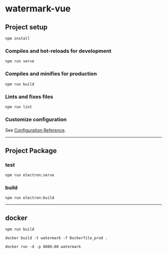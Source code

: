 # watermark-vue

## Project setup
```
npm install
```

### Compiles and hot-reloads for development
```
npm run serve
```

### Compiles and minifies for production
```
npm run build
```

### Lints and fixes files
```
npm run lint
```

### Customize configuration
See [Configuration Reference](https://cli.vuejs.org/config/).


----

## Project Package

### test

```shell
npm run electron:serve
```


### build

```shell
npm run electron:build
```

---

## docker 

```shell
npm run build
```

```shell
docker build -t watermark -f Dockerfile_prod .
```

```shell
docker run -d -p 8080:80 watermark
```

